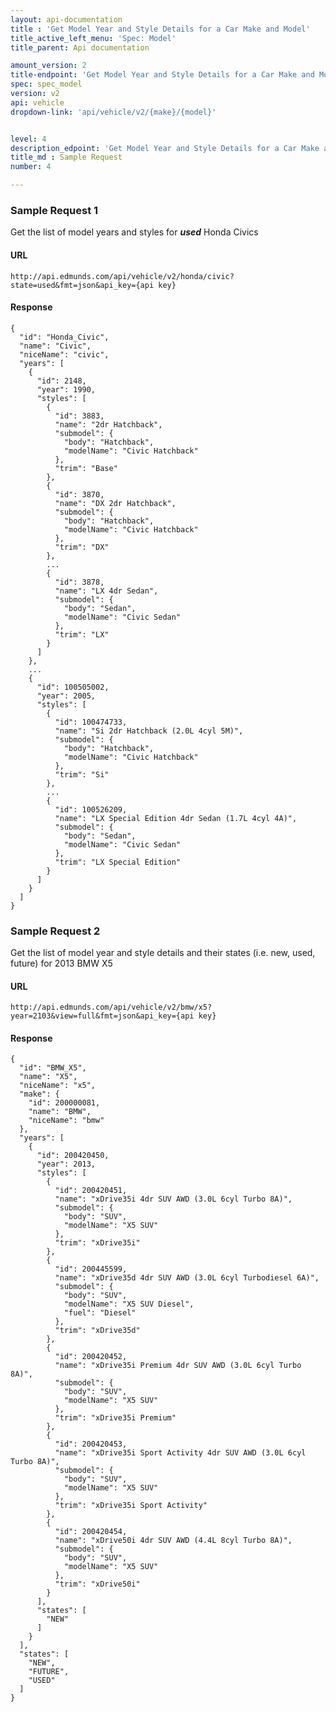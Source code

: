 ```yaml
---
layout: api-documentation
title : 'Get Model Year and Style Details for a Car Make and Model'
title_active_left_menu: 'Spec: Model'
title_parent: Api documentation

amount_version: 2
title-endpoint: 'Get Model Year and Style Details for a Car Make and Model'
spec: spec_model
version: v2
api: vehicle
dropdown-link: 'api/vehicle/v2/{make}/{model}'


level: 4
description_edpoint: 'Get Model Year and Style Details for a Car Make and Model'
title_md : Sample Request
number: 4

---
```


### Sample Request 1

Get the list of model years and styles for ***used*** Honda Civics

#### URL

	http://api.edmunds.com/api/vehicle/v2/honda/civic?state=used&fmt=json&api_key={api key}
	
#### Response

	{
	  "id": "Honda_Civic",
	  "name": "Civic",
	  "niceName": "civic",
	  "years": [
	    {
	      "id": 2148,
	      "year": 1990,
	      "styles": [
	        {
	          "id": 3883,
	          "name": "2dr Hatchback",
	          "submodel": {
	            "body": "Hatchback",
	            "modelName": "Civic Hatchback"
	          },
	          "trim": "Base"
	        },
	        {
	          "id": 3870,
	          "name": "DX 2dr Hatchback",
	          "submodel": {
	            "body": "Hatchback",
	            "modelName": "Civic Hatchback"
	          },
	          "trim": "DX"
	        },
	        ...
	        {
	          "id": 3878,
	          "name": "LX 4dr Sedan",
	          "submodel": {
	            "body": "Sedan",
	            "modelName": "Civic Sedan"
	          },
	          "trim": "LX"
	        }
	      ]
	    },
		...
	    {
	      "id": 100505002,
	      "year": 2005,
	      "styles": [
	        {
	          "id": 100474733,
	          "name": "Si 2dr Hatchback (2.0L 4cyl 5M)",
	          "submodel": {
	            "body": "Hatchback",
	            "modelName": "Civic Hatchback"
	          },
	          "trim": "Si"
	        },
	        ...
	        {
	          "id": 100526209,
	          "name": "LX Special Edition 4dr Sedan (1.7L 4cyl 4A)",
	          "submodel": {
	            "body": "Sedan",
	            "modelName": "Civic Sedan"
	          },
	          "trim": "LX Special Edition"
	        }
	      ]
	    }
	  ]
	}
	
### Sample Request 2

Get the list of model year and style details and their states (i.e. new, used, future) for 2013 BMW X5

#### URL

	http://api.edmunds.com/api/vehicle/v2/bmw/x5?year=2103&view=full&fmt=json&api_key={api key}

#### Response

	{
	  "id": "BMW_X5",
	  "name": "X5",
	  "niceName": "x5",
	  "make": {
	    "id": 200000081,
	    "name": "BMW",
	    "niceName": "bmw"
	  },
	  "years": [
	    {
	      "id": 200420450,
	      "year": 2013,
	      "styles": [
	        {
	          "id": 200420451,
	          "name": "xDrive35i 4dr SUV AWD (3.0L 6cyl Turbo 8A)",
	          "submodel": {
	            "body": "SUV",
	            "modelName": "X5 SUV"
	          },
	          "trim": "xDrive35i"
	        },
	        {
	          "id": 200445599,
	          "name": "xDrive35d 4dr SUV AWD (3.0L 6cyl Turbodiesel 6A)",
	          "submodel": {
	            "body": "SUV",
	            "modelName": "X5 SUV Diesel",
	            "fuel": "Diesel"
	          },
	          "trim": "xDrive35d"
	        },
	        {
	          "id": 200420452,
	          "name": "xDrive35i Premium 4dr SUV AWD (3.0L 6cyl Turbo 8A)",
	          "submodel": {
	            "body": "SUV",
	            "modelName": "X5 SUV"
	          },
	          "trim": "xDrive35i Premium"
	        },
	        {
	          "id": 200420453,
	          "name": "xDrive35i Sport Activity 4dr SUV AWD (3.0L 6cyl Turbo 8A)",
	          "submodel": {
	            "body": "SUV",
	            "modelName": "X5 SUV"
	          },
	          "trim": "xDrive35i Sport Activity"
	        },
	        {
	          "id": 200420454,
	          "name": "xDrive50i 4dr SUV AWD (4.4L 8cyl Turbo 8A)",
	          "submodel": {
	            "body": "SUV",
	            "modelName": "X5 SUV"
	          },
	          "trim": "xDrive50i"
	        }
	      ],
	      "states": [
	        "NEW"
	      ]
	    }
	  ],
	  "states": [
	    "NEW",
	    "FUTURE",
	    "USED"
	  ]
	}